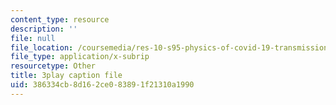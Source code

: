 ```yaml
---
content_type: resource
description: ''
file: null
file_location: /coursemedia/res-10-s95-physics-of-covid-19-transmission-fall-2020/386334cb8d162ce083891f21310a1990_lo-5afXPHx0.srt
file_type: application/x-subrip
resourcetype: Other
title: 3play caption file
uid: 386334cb-8d16-2ce0-8389-1f21310a1990
---
```

